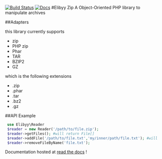 [![Build Status](https://travis-ci.org/elibyy/Zip.svg?branch=master)](https://travis-ci.org/elibyy/Zip)
[![Docs](https://readthedocs.org/projects/zip/badge/?version=latest)](http://zip.rtfd.org/)
#Elibyy Zip
A Object-Oriented PHP library to manipulate archives

##Adapters

this library currently supports

- zip
- PHP zip
- Phar
- TAR
- BZIP2
- GZ

which is the following extensions
 - .zip
 - .phar
 - .tar
 - .bz2
 - .gz
 
 ##API Example
 
```php
 use Elibyy\Reader
 $reader = new Reader('/path/to/file.zip');
 $reader->getFiles(); #will return File[]
 $reader->addFile('/path/to/file.txt','my/inner/path/file.txt'); #will add a file to the archive with path my/inner/path
 $reader->removeFileByName('file.txt');
```

Documentation hosted at [read the docs](http://zip.rtfd.org/) !